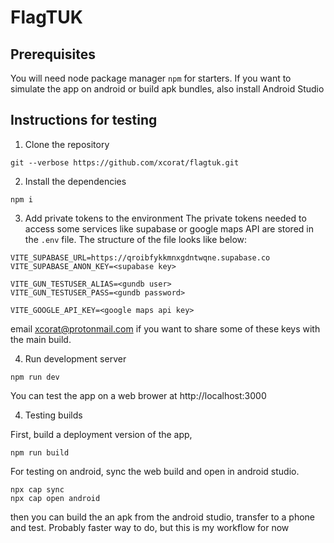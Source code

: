 # FlagTUK

## Prerequisites

You will need node package manager `npm` for starters. If you want to simulate the app on android or build apk bundles, also install Android Studio

## Instructions for testing

1. Clone the repository
```
git --verbose https://github.com/xcorat/flagtuk.git
```
2. Install the dependencies
```
npm i
```
3. Add private tokens to the environment
The private tokens needed to access some services like supabase or google maps API are stored in the `.env` file. The structure of the file looks like below:
```
VITE_SUPABASE_URL=https://qroibfykkmnxgdntwqne.supabase.co
VITE_SUPABASE_ANON_KEY=<supabase key>

VITE_GUN_TESTUSER_ALIAS=<gundb user>
VITE_GUN_TESTUSER_PASS=<gundb password>

VITE_GOOGLE_API_KEY=<google maps api key>
```
email xcorat@protonmail.com if you want to share some of these keys with the main build.

4. Run development server
```
npm run dev
```
You can test the app on a web brower at http://localhost:3000

4. Testing builds

First, build a deployment version of the app,
```
npm run build
```

For testing on android, sync the web build and open in android studio.
```
npx cap sync
npx cap open android
```

then you can build the an apk from the android studio, transfer to a phone and test. Probably faster way to do, but this is my workflow for now
